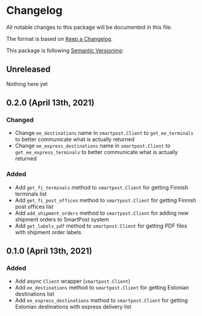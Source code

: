# Changelog

All notable changes to this package will be documented in this file.

The format is based on [Keep a Changelog](https://keepachangelog.com/en/1.0.0/).

This package is following [Semantic Versioning](https://semver.org/spec/v2.0.0.html):

## Unreleased

Nothing here yet

<!--
### Security

### Changed

### Added

### Fixed

### Removed
-->

## 0.2.0 (April 13th, 2021)

### Changed

- Change `ee_destinations` name in `smartpost.Client` to `get_ee_terminals` to better communicate what is actually returned
- Change `ee_express_destinations` name in `smartpost.Client` to `get_ee_express_terminals` to better communicate what is actually returned

### Added

- Add `get_fi_terminals` method to `smartpost.Client` for getting Finnish terminals list
- Add `get_fi_post_offices` method to `smartpost.Client` for getting Finnish post offices list
- Add `add_shipment_orders` method to `smartpost.Client` for adding new shipment orders to SmartPost system
- Add `get_labels_pdf` method to `smartpost.Client` for getting PDF files with shipment order labels

## 0.1.0 (April 13th, 2021)

### Added

- Add async `Client` wrapper (`smartpost.Client`)
- Add `ee_destinations` method to `smartpost.Client` for getting Estonian destinations list
- Add `ee_express_destinations` method to `smartpost.Client` for getting Estonian destinations with express delivery list
